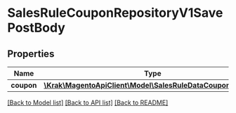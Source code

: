 # SalesRuleCouponRepositoryV1SavePostBody

## Properties
Name | Type | Description | Notes
------------ | ------------- | ------------- | -------------
**coupon** | [**\Krak\MagentoApiClient\Model\SalesRuleDataCouponInterface**](SalesRuleDataCouponInterface.md) |  | 

[[Back to Model list]](../README.md#documentation-for-models) [[Back to API list]](../README.md#documentation-for-api-endpoints) [[Back to README]](../README.md)


